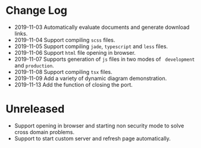 # Change Log

- 2019-11-03 Automatically evaluate documents and generate download links.
- 2019-11-04 Support compiling `scss` files.
- 2019-11-05 Support compiling `jade`, `typescript` and `less` files.
- 2019-11-06 Support `html` file opening in browser.
- 2019-11-07 Supports generation of `js` files in two modes of ` development` and `production`.
- 2019-11-08 Support compiling `tsx` files.
- 2019-11-09 Add a variety of dynamic diagram demonstration.
- 2019-11-13 Add the function of closing the port.

# Unreleased

- Support opening in browser and starting non security mode to solve cross domain problems.
- Support to start custom server and refresh page automatically.